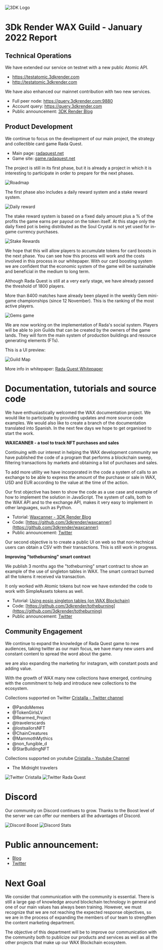![3DK Logo](https://3dkrender.com/wp-content/uploads/2021/05/3DK_LOGO_400x120.png)

# 3Dk Render WAX Guild - January 2022 Report

## Technical Operations

We have extended our service on testnet with a new public Atomic API.

- https://testatomic.3dkrender.com
- http://testatomic.3dkrender.com

We have also enhanced our mainnet contribution with two new services.

- Full peer node: https://query.3dkrender.com:9880
- Account query: https://query.3dkrender.com
- Public announcement: [3DK Render Blog](https://3dkrender.com/en/new-atomic-api-deployed-in-wax-testnet/)

## Product Development

We continue to focus on the development of our main project, the strategy and collectible card game Rada Quest.

- Main page: [radaquest.net](https://radaquest.net)
- Game site: [game.radaquest.net](https://game.radaquest.net)

The project is still in its first phase, but it is already a project in which it is interesting to participate in order to prepare for the next phases.

![Roadmap](https://3dkrender.com/wp-content/uploads/2022/01/wp-17-e1642092281843.jpg)

The first phase also includes a daily reward system and a stake reward system. 

![Daily reward](https://3dkrender.com/wp-content/uploads/2022/01/wp-14-e1642092254305.jpg)

The stake reward system is based on a fixed daily amount plus a % of the profits the game earns per payout on the token itself. At this stage only the daily fixed pot is being distributed as the Soul Crystal is not yet used for in-game currency purchases.

![Stake Rewards](https://3dkrender.com/wp-content/uploads/2022/01/wp-15-e1642092271136.jpg)

We hope that this will allow players to accumulate tokens for card boosts in the next phase. You can see how this process will work and the costs involved in this process in our whitepaper. With our card boosting system we are confident that the economic system of the game will be sustainable and beneficial in the medium to long term.

Although Rada Quest is still at a very early stage, we have already passed the threshold of 1800 players. 

More than 8400 matches have already been played in the weekly Gem mini-game championships (since 12 November). This is the ranking of the most active players.

![Gems game](https://3dkrender.com/wp-content/uploads/2022/01/PlayersGems.jpg)

We are now working on the implementation of Rada's social system. Players will be able to join Guilds that can be created by the owners of the game lands. They will form the main system of production buildings and resource generating elements (FTs).

This is a UI preview:

![Guild Map](https://radaquest.net/wp-content/uploads/2022/01/wp-01.png)

More info in whitepaper: [Rada Quest Whitepaper](https://radaquest.net/whitepaper/)
# Documentation, tutorials and source code

We have enthusiastically welcomed the WAX documentation project. We would like to participate by providing updates and more source code examples. We would also like to create a branch of the documentation translated into Spanish. In the next few days we hope to get organised to start the work.

**WAXCANNER - a tool to track NFT purchases and sales**

Continuing with our interest in helping the WAX development community we have published the code of a program that performs a blockchain sweep, filtering transactions by markets and obtaining a list of purchases and sales.

To add more utility we have incorporated in the code a system of calls to an exchange to be able to express the amount of the purchase or sale in WAX, USD and EUR according to the value at the time of the action.

Our first objective has been to show the code as a use case and example of how to implement the solution in JavaScript. The system of calls, both to the WAX API and to the exchange API, makes it very easy to implement in other languages, such as Python.

- Tutorial: [Waxcanner - 3DK Render Blog](https://3dkrender.com/en/waxcanner/)
- Code: [https://github.com/3dkrender/waxcanner](https://github.com/3dkrender/waxcanner)
- Public announcement: [Twitter](https://twitter.com/MarcoS3DK/status/1480591264915591170?s=20)

Our second objective is to create a public UI on web so that non-technical users can obtain a CSV with their transactions. This is still work in progress.

**Improving "totheburning" smart contract**

We publish 3 months ago the "totheburning" smart contract to show an example of the use of singleton tables in WAX. The smart contract burned all the tokens it received via transaction.

It only worked with Atomic tokens but now we have extended the code to work with SimpleAssets tokens as well. 

- Tutorial: [Using eosio singleton tables (on WAX Blockchain)](https://steemit.com/witness-category/@marcosdk/using-eosio-singleton-tables-on-wax-blockchain)
- Code: [https://github.com/3dkrender/totheburning](https://github.com/3dkrender/totheburning)
- Public announcement: [Twitter](https://twitter.com/MarcoS3DK/status/1481901538062782469?s=20)
  
## Community Engagement

We continue to expand the knowledge of Rada Quest game to new audiences, taking twitter as our main focus, we have many new users and constant content to spread the word about the game.

we are also expanding the marketing for instagram, with constant posts and adding value.

With the growth of WAX many new collections have emerged, continuing with the commitment to help and introduce new collections to the ecosystem.

Collections supported on Twitter [Cristalla - Twitter channel](https://twitter.com/queencristalla)

- @PandoMemes
- @TokenGirlsLV
- @Rearmed_Project
- @travelerscards
- @lostsailorsNFT
- @ChainCreatures
- @MammothMythics
- @non_fungible_d
- @StarBuildingNFT

Collections supported on youtube [Cristalla - Youtube Channel]()

- The Midnight travelers

![Twitter Cristalla](https://3dkrender.com/wp-content/uploads/2022/01/twitter_cristalla.png)
![Twitter Rada Quest](https://3dkrender.com/wp-content/uploads/2022/01/twitter_radaquest.png)

# Discord 

Our community on Discord continues to grow. Thanks to the Boost level of the server we can offer our members all the advantages of Discord.

![Discord Boost](https://3dkrender.com/wp-content/uploads/2022/01/Ashampoo_Snap_viernes-14-de-enero-de-2022_08h54m02s_002_.jpg)
![Discord Stats](https://3dkrender.com/wp-content/uploads/2022/01/Ashampoo_Snap_viernes-14-de-enero-de-2022_08h51m25s_001_.jpg)

# Public announcement: 

- [Blog](https://3dkrender.com/en/community-report)
- [Twitter](https://twitter.com/MarcoS3DK/status/1482052715454906372?s=20)
  
# Next Goal

We consider that communication with the community is essential. There is still a large gap of knowledge around blockchain technology in general and one of our main values has always been training. However, we must recognize that we are not reaching the expected response objectives, so we are in the process of expanding the members of our team to strengthen the content marketing department.

The objective of this department will be to improve our communication with the community both to publicize our products and services as well as all the other projects that make up our WAX Blockchain ecosystem.

